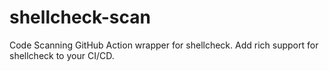 # shellcheck-scan
Code Scanning GitHub Action wrapper for shellcheck. Add rich support for shellcheck to your CI/CD.
